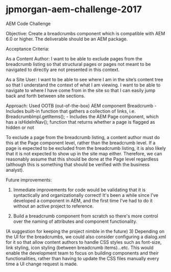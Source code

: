 # jpmorgan-aem-challenge-2017
AEM Code Challenge

Objective:
Create a breadcrumbs component which is compatible with AEM 6.0 or higher. The deliverable should be an AEM package.

Acceptance Criteria:

As a Content Author: I want to be able to exclude pages from the breadcrumb listing so that structural pages or
pages not meant to be navigated to directly are not presented in this context.

As a Site User: I want to be able to see where I am in the site’s content tree so that I understand the context of what I am viewing. I want to be able to navigate to where I have come from in the site so that I can easily jump back and forth between site sections.

Approach:
Used OOTB (out-of-the-box) AEM component Breadcrumb
    - Includes built-in function that gathers a collection of links, i.e. BreadcrumbImpl.getItems();
    - Includes the AEM Page component, which has a isHideInNav(); function that returns whether a page is flagged as hidden or not

To exclude a page from the breadcrumb listing, a content author must do this at the Page component level, rather than the breadcrumb level. If a page is expected to be excluded from the breadcrumb listing, it is also likely that it is not expected to show up in the site map either. Therefore, we can reasonably assume that this should be done at the Page level regardless (although this is something that should be verified with the business analyst).

Future improvements:
1) Immediate improvements for code would be validating that it is syntactically and organizationally correct! It's been a while since I've developed a component in AEM, and the first time I've had to do it without an active project to reference. 

2) Build a breadcrumb component from scratch so there's more control over the naming of attributes and component functionality.

(A suggestion for keeping the project nimble in the future)
3) Depending on the UI for the breadcrumbs, we could also consider configuring a dialog.xml for it so that allow content authors to handle CSS styles such as font-size, link styling, icon styling (between breadcrumb items)...etc. This would enable the development team to focus on building components and their functionalities, rather than having to update the CSS files manually every time a UI change request is made.
